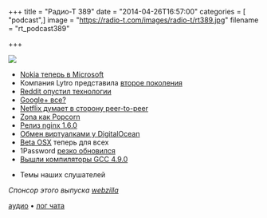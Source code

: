 +++
title = "Радио-Т 389"
date = "2014-04-26T16:57:00"
categories = [ "podcast",]
image = "https://radio-t.com/images/radio-t/rt389.jpg"
filename = "rt_podcast389"

+++

![](https://radio-t.com/images/radio-t/rt389.jpg)

* [Nokia теперь в Microsoft](http://conversations.nokia.com/2014/04/25/now-one-microsoft-open-letter-stephen-elop/)
* Компания Lytro представила [второe поколения](http://habrahabr.ru/post/220435/)
* [Reddit опустил технологии](http://www.bbc.com/news/technology-27100773)
* [Google+ все?](http://prsm.tc/Dv4pRg)
* [Netflix думает в сторону peer-to-peer](http://arstechnica.com/information-technology/2014/04/netflix-researching-large-scale-peer-to-peer-technology-for-streaming/)
* [Zona как Popcorn](http://torrentfreak.com/zona-is-a-popcorn-time-beater-and-a-pirates-dream-140425/)
* [Релиз nginx 1.6.0](http://www.opennet.ru/opennews/art.shtml?num=39638)
* [Обмен виртуалками у DigitalOcean](https://www.digitalocean.com/company/blog/easily-transfer-snapshots-between-accounts/)
* [Beta OSX](http://readwrite.com/2014/04/23/apple-os-x-mac-pre-release-software-osx-beta-seed-program) теперь для всех
* 1Password [резко обновился](http://ipadinsight.com/ipad-apps/1password-for-ipad-gets-its-biggest-update-ever-adds-users/)
* [Вышли компиляторы GCC 4.9.0](http://habrahabr.ru/post/220459/)
- Темы наших слушателей

_Спонсор этого выпуска [webzilla](http://radio-t.files.webzilla.com)_

[аудио](https://cdn.radio-t.com/rt_podcast389.mp3) • [лог чата](http://chat.radio-t.com/logs/radio-t-389.html)
<audio src="https://cdn.radio-t.com/rt_podcast389.mp3" preload="none"></audio>
